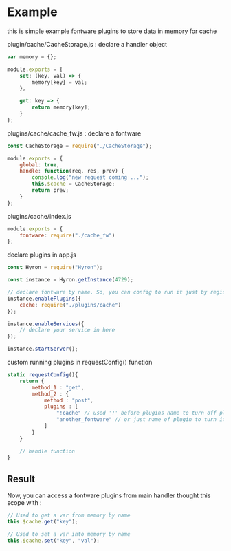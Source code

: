 # Example

this is simple example fontware plugins to store data in memory for cache

plugin/cache/CacheStorage.js : declare a handler object

```javascript
var memory = {};

module.exports = {
    set: (key, val) => {
        memory[key] = val;
    },

    get: key => {
        return memory[key];
    }
};
```

plugins/cache/cache\_fw.js : declare a fontware

```javascript
const CacheStorage = require("./CacheStorage");

module.exports = {
    global: true,
    handle: function(req, res, prev) {
        console.log("new request coming ...");
        this.$cache = CacheStorage;
        return prev;
    }
};
```

plugins/cache/index.js

```javascript
module.exports = {
    fontware: require("./cache_fw")
};
```

declare plugins in app.js

```javascript
const Hyron = require("Hyron");

const instance = Hyron.getInstance(4729);

// declare fontware by name. So, you can config to run it just by registered name
instance.enablePlugins({
    cache: require("./plugins/cache")
});

instance.enableServices({
    // declare your service in here
});

instance.startServer();
```

custom running plugins in requestConfig() function

```javascript
static requestConfig(){
    return {
        method_1 : "get",
        method_2 : {
            method : "post",
            plugins : [
                "!cache" // used '!' before plugins name to turn off plugins.
                "another_fontware" // or just name of plugin to turn it on
            ]
        }
    }

    // handle function
}
```

## Result

Now, you can access a fontware plugins from main handler thought this scope with :

```javascript
// Used to get a var from memory by name
this.$cache.get("key");

// Used to set a var into memory by name
this.$cache.set("key", "val");
```

